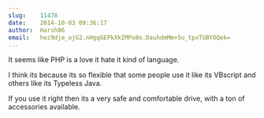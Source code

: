 ```yaml
---
slug:    11478
date:    2014-10-03 09:36:17
author:  Harsh86
email:   hez9dje_ojG2.nHgqGEPkXkIMPo8o.DauhdmMm+5u_tpxTUBYOQek=
...
```


It seems like PHP is a love it hate it kind of language.

I think its because its so flexible that some people use it like its
VBscript and others like its Typeless Java.

If you use it right then its a very safe and comfortable drive, with a
ton of accessories available.
